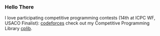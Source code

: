 ### Hello There
I love participating competitive programming contests (14th at ICPC WF, USACO Finalist): [codeforces](https://codeforces.com/profile/kondasujay2)
check out my Competitive Programming Library [cplib](https://github.com/sujaykonda/cplib).
